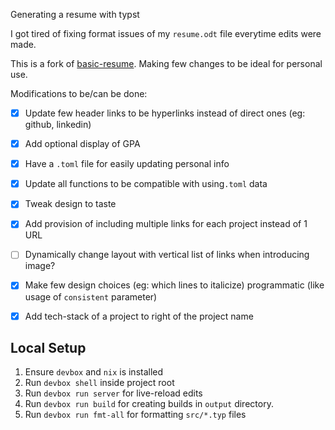 Generating a resume with typst

I got tired of fixing format issues of my `resume.odt` file everytime edits were made.

This is a fork of [basic-resume](https://typst.app/universe/package/basic-resume). Making few changes to be ideal for personal use.

Modifications to be/can be done:
- [x] Update few header links to be hyperlinks instead of direct ones (eg: github, linkedin)
- [x] Add optional display of GPA
- [x] Have a `.toml` file for easily updating personal info
- [x] Update all functions to be compatible with using`.toml` data
- [x] Tweak design to taste
- [x] Add provision of including multiple links for each project instead of 1 URL
- [ ] Dynamically change layout with vertical list of links when introducing image?
- [x] Make few design choices (eg: which lines to italicize) programmatic (like usage of `consistent` parameter)
- [x] Add tech-stack of a project to right of the project name


## Local Setup
1. Ensure `devbox` and `nix` is installed
2. Run `devbox shell` inside project root
3. Run `devbox run server` for live-reload edits
4. Run `devbox run build` for creating builds in `output` directory.
5. Run `devbox run fmt-all` for formatting `src/*.typ` files